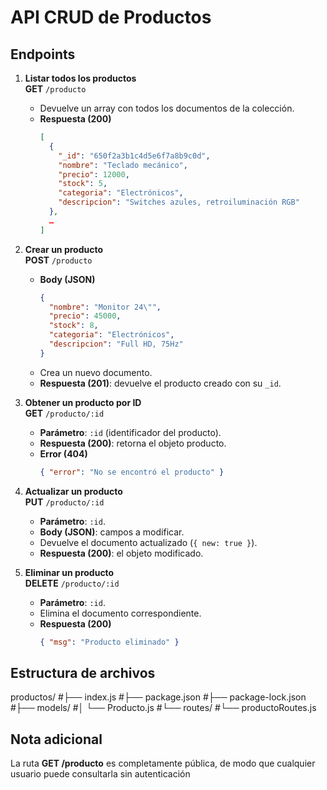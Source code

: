 # API CRUD de Productos

## Endpoints
1. **Listar todos los productos**  
   **GET** `/producto`  
   - Devuelve un array con todos los documentos de la colección.  
   - **Respuesta (200)**  
     ```json
     [
       {
         "_id": "650f2a3b1c4d5e6f7a8b9c0d",
         "nombre": "Teclado mecánico",
         "precio": 12000,
         "stock": 5,
         "categoria": "Electrónicos",
         "descripcion": "Switches azules, retroiluminación RGB"
       },
       …
     ]
     ```

2. **Crear un producto**  
   **POST** `/producto`  
   - **Body (JSON)**  
     ```json
     {
       "nombre": "Monitor 24\"",
       "precio": 45000,
       "stock": 8,
       "categoria": "Electrónicos",
       "descripcion": "Full HD, 75Hz"
     }
     ```  
   - Crea un nuevo documento.  
   - **Respuesta (201)**: devuelve el producto creado con su `_id`.

3. **Obtener un producto por ID**  
   **GET** `/producto/:id`  
   - **Parámetro**: `:id` (identificador del producto).  
   - **Respuesta (200)**: retorna el objeto producto.  
   - **Error (404)**  
     ```json
     { "error": "No se encontró el producto" }
     ```

4. **Actualizar un producto**  
   **PUT** `/producto/:id`  
   - **Parámetro**: `:id`.  
   - **Body (JSON)**: campos a modificar.  
   - Devuelve el documento actualizado (`{ new: true }`).  
   - **Respuesta (200)**: el objeto modificado.

5. **Eliminar un producto**  
   **DELETE** `/producto/:id`  
   - **Parámetro**: `:id`.  
   - Elimina el documento correspondiente.  
   - **Respuesta (200)**  
     ```json
     { "msg": "Producto eliminado" }
     ```

## Estructura de archivos
productos/
#├── index.js
#├── package.json
#├── package-lock.json
#├── models/
#│ └── Producto.js
#└── routes/
#└── productoRoutes.js

## Nota adicional
La ruta **GET /producto** es completamente pública, de modo que cualquier usuario puede consultarla sin autenticación
